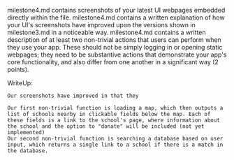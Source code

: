 milestone4.md contains screenshots of your latest UI webpages embedded directly within the file.
milestone4.md contains a written explanation of how your UI's screenshots have improved upon the versions shown in milestone3.md in a noticeable way.
milestone4.md contains a written description of at least two non-trivial actions that users can perform when they use your app. These should not be simply logging in or opening static webpages; they need to be substantive actions that demonstrate your app's core functionality, and also differ from one another in a significant way (2 points).

WriteUp:

	Our screenshots have improved in that they
	
	Our first non-trivial function is loading a map, which then outputs a list of schools nearby in clickable fields below the map. Each of these fields is a link to the school's page, where information about the school and the option to "donate" will be included (not yet implemented)
	Our second non-trivial function is searching a database based on user input, which returns a single link to a school if there is a match in the database.